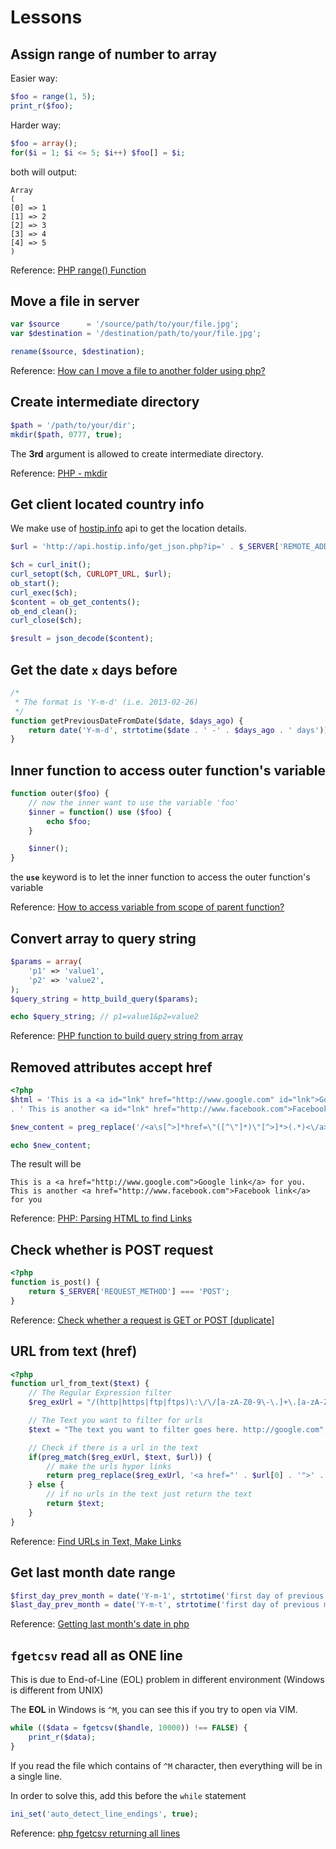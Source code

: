 # Lessons

## Assign range of number to array
Easier way:
```php
$foo = range(1, 5);
print_r($foo);
```
Harder way:
```php
$foo = array();
for($i = 1; $i <= 5; $i++) $foo[] = $i;
```
both will output:
```
Array
(
[0] => 1
[1] => 2
[2] => 3
[3] => 4
[4] => 5
)
```

Reference: [PHP range() Function](http://www.w3schools.com/php/func_array_range.asp)

## Move a file in server
```php
var $source      = '/source/path/to/your/file.jpg';
var $destination = '/destination/path/to/your/file.jpg';

rename($source, $destination);
```

Reference: [How can I move a file to another folder using php?](http://stackoverflow.com/questions/8206011/how-can-i-move-a-file-to-another-folder-using-php#answers)

## Create intermediate directory
```php
$path = '/path/to/your/dir';
mkdir($path, 0777, true);
```
The **3rd** argument is allowed to create intermediate directory.

Reference: [PHP - mkdir](http://php.net/manual/en/function.mkdir.php)

## Get client located country info
We make use of [hostip.info](http://www.hostip.info/) api to get the location details.

```php
$url = 'http://api.hostip.info/get_json.php?ip=' . $_SERVER['REMOTE_ADDR'];

$ch = curl_init();
curl_setopt($ch, CURLOPT_URL, $url);
ob_start();
curl_exec($ch);
$content = ob_get_contents();
ob_end_clean();
curl_close($ch);

$result = json_decode($content);
```

## Get the date `x` days before
```php
/*
 * The format is 'Y-m-d' (i.e. 2013-02-26)
 */
function getPreviousDateFromDate($date, $days_ago) {
    return date('Y-m-d', strtotime($date . ' -' . $days_ago . ' days'));
}
```

## Inner function to access outer function's variable
```php
function outer($foo) {
    // now the inner want to use the variable 'foo'
    $inner = function() use ($foo) {
        echo $foo;
    }

    $inner();
}
```
the **`use`** keyword is to let the inner function to access the outer function's variable

Reference: [How to access variable from scope of parent function?](http://stackoverflow.com/questions/8393121/how-to-access-variable-from-scope-of-parent-function#answer-8393242)

## Convert array to query string
```php
$params = array(
    'p1' => 'value1',
    'p2' => 'value2',
);
$query_string = http_build_query($params);

echo $query_string; // p1=value1&p2=value2
```

Reference: [PHP function to build query string from array](http://stackoverflow.com/questions/400805/php-function-to-build-query-string-from-array#answers)

## Removed **<a>** attributes accept **href**
```php
<?php
$html = 'This is a <a id="lnk" href="http://www.google.com" id="lnk">Google link</a> for you.'
. ' This is another <a id="lnk" href="http://www.facebook.com">Facebook link</a> for you';

$new_content = preg_replace('/<a\s[^>]*href=\"([^\"]*)\"[^>]*>(.*)<\/a>/siU', '<a href="$1">$2</a>', $html);

echo $new_content;
```

The result will be
```
This is a <a href="http://www.google.com">Google link</a> for you. This is another <a href="http://www.facebook.com">Facebook link</a> for you
```

Reference: [PHP: Parsing HTML to find Links](http://www.the-art-of-web.com/php/parse-links/#.Ub7Yrvb89Yg)

## Check whether is POST request
```php
<?php
function is_post() {
    return $_SERVER['REQUEST_METHOD'] === 'POST';
}
```

Reference: [Check whether a request is GET or POST [duplicate]](http://stackoverflow.com/questions/1372147/check-whether-a-request-is-get-or-post/1372163#1372163)

## URL from text (href)
```php
<?php
function url_from_text($text) {
    // The Regular Expression filter
    $reg_exUrl = "/(http|https|ftp|ftps)\:\/\/[a-zA-Z0-9\-\.]+\.[a-zA-Z]{2,3}(\/\S*)?/";

    // The Text you want to filter for urls
    $text = "The text you want to filter goes here. http://google.com";

    // Check if there is a url in the text
    if(preg_match($reg_exUrl, $text, $url)) {
        // make the urls hyper links
        return preg_replace($reg_exUrl, '<a href="' . $url[0] . '">' . $url[0] . '</a>', $text);
    } else {
        // if no urls in the text just return the text
        return $text;
    }
}
```

Reference: [Find URLs in Text, Make Links](http://css-tricks.com/snippets/php/find-urls-in-text-make-links/)

## Get last month date range
```php
$first_day_prev_month = date('Y-m-1', strtotime('first day of previous month'));
$last_day_prev_month = date('Y-m-t', strtotime('first day of previous month'));
```

Reference: [Getting last month's date in php](http://stackoverflow.com/questions/1889758/getting-last-months-date-in-php/5180731#5180731)

## `fgetcsv` read all as ONE line
This is due to End-of-Line (EOL) problem in different environment (Windows is different from UNIX)

The **EOL** in Windows is `^M`, you can see this if you try to open via VIM.

```php
while (($data = fgetcsv($handle, 10000)) !== FALSE) {
    print_r($data);
}
```
If you read the file which contains of `^M` character, then everything will be in a single line.

In order to solve this, add this before the `while` statement
```php
ini_set('auto_detect_line_endings', true);
```

Reference: [php fgetcsv returning all lines](http://stackoverflow.com/questions/5539053/php-fgetcsv-returning-all-lines/5541319#5541319)
